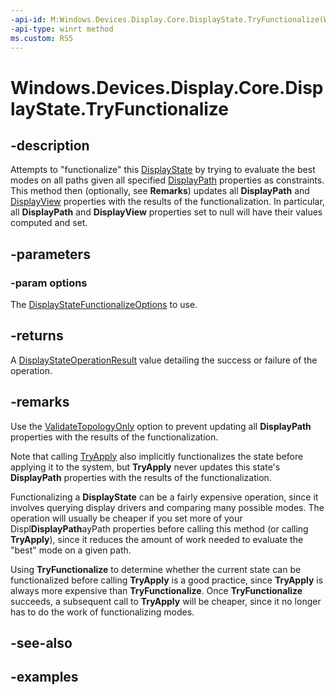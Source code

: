 ```yaml
---
-api-id: M:Windows.Devices.Display.Core.DisplayState.TryFunctionalize(Windows.Devices.Display.Core.DisplayStateFunctionalizeOptions)
-api-type: winrt method
ms.custom: RS5
---
```


<!-- Method syntax.
public DisplayStateOperationResult DisplayState.TryFunctionalize(DisplayStateFunctionalizeOptions options)
-->

# Windows.Devices.Display.Core.DisplayState.TryFunctionalize

## -description
Attempts to "functionalize" this [DisplayState](displaystate.md) by trying to evaluate the best modes on all paths given all specified [DisplayPath](displaypath.md) properties as constraints. This method then (optionally, see **Remarks**) updates all **DisplayPath** and [DisplayView](displayview.md) properties with the results of the functionalization. In particular, all **DisplayPath** and **DisplayView** properties set to null will have their values computed and set.

## -parameters
### -param options
The [DisplayStateFunctionalizeOptions](displaystatefunctionalizeoptions.md) to use.

## -returns
A [DisplayStateOperationResult](displaystateoperationresult.md) value detailing the success or failure of the operation.

## -remarks
Use the [ValidateTopologyOnly](displaystatefunctionalizeoptions.md) option to prevent updating all **DisplayPath** properties with the results of the functionalization.

Note that calling [TryApply](displaystate_tryapply_634222246.md) also implicitly functionalizes the state before applying it to the system, but **TryApply** never updates this state's **DisplayPath** properties with the results of the functionalization.

Functionalizing a **DisplayState** can be a fairly expensive operation, since it involves querying display drivers and comparing many possible modes. The operation will usually be cheaper if you set more of your Displ**DisplayPath**ayPath properties before calling this method (or calling **TryApply**), since it reduces the amount of work needed to evaluate the "best" mode on a given path.

Using **TryFunctionalize** to determine whether the current state can be functionalized before calling **TryApply** is a good practice, since **TryApply** is always more expensive than **TryFunctionalize**. Once **TryFunctionalize** succeeds, a subsequent call to **TryApply** will be cheaper, since it no longer has to do the work of functionalizing modes.

## -see-also

## -examples
